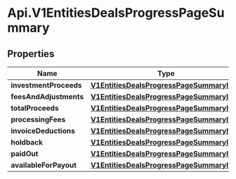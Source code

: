 # Api.V1EntitiesDealsProgressPageSummary

## Properties

Name | Type | Description | Notes
------------ | ------------- | ------------- | -------------
**investmentProceeds** | [**V1EntitiesDealsProgressPageSummaryItem**](V1EntitiesDealsProgressPageSummaryItem.md) |  | [optional] 
**feesAndAdjustments** | [**V1EntitiesDealsProgressPageSummaryItem**](V1EntitiesDealsProgressPageSummaryItem.md) |  | [optional] 
**totalProceeds** | [**V1EntitiesDealsProgressPageSummaryItem**](V1EntitiesDealsProgressPageSummaryItem.md) |  | [optional] 
**processingFees** | [**V1EntitiesDealsProgressPageSummaryItem**](V1EntitiesDealsProgressPageSummaryItem.md) |  | [optional] 
**invoiceDeductions** | [**V1EntitiesDealsProgressPageSummaryItem**](V1EntitiesDealsProgressPageSummaryItem.md) |  | [optional] 
**holdback** | [**V1EntitiesDealsProgressPageSummaryItem**](V1EntitiesDealsProgressPageSummaryItem.md) |  | [optional] 
**paidOut** | [**V1EntitiesDealsProgressPageSummaryItem**](V1EntitiesDealsProgressPageSummaryItem.md) |  | [optional] 
**availableForPayout** | [**V1EntitiesDealsProgressPageSummaryItem**](V1EntitiesDealsProgressPageSummaryItem.md) |  | [optional] 


